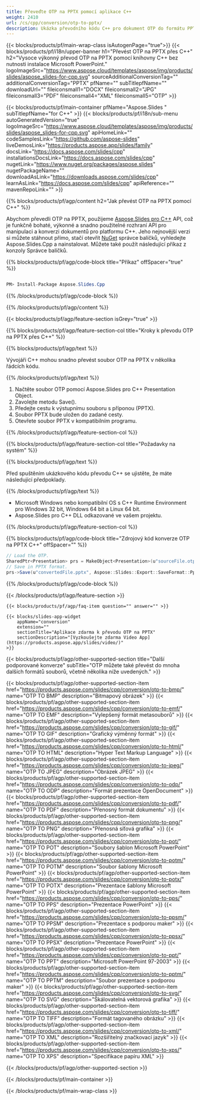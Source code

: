 ```yaml
---
title: Převeďte OTP na PPTX pomocí aplikace C++
weight: 2410
url: /cs/cpp/conversion/otp-to-pptx/ 
description: Ukázka převodního kódu C++ pro dokument OTP do formátu PPTX. Použijte ukázkový kód pro dávkovou konverzi OTP na PPTX v jakékoli aplikaci C++.
---
```


{{< blocks/products/pf/main-wrap-class isAutogenPage="true">}}
{{< blocks/products/pf/i18n/upper-banner h1="Převést OTP na PPTX přes C++" h2="Vysoce výkonný převod OTP na PPTX pomocí knihovny C++ bez nutnosti instalace Microsoft PowerPoint." logoImageSrc="https://www.aspose.cloud/templates/aspose/img/products/slides/aspose_slides-for-cpp.svg" sourceAdditionalConversionTag="" additionalConversionTag="PPTX" pfName="" subTitlepfName="" downloadUrl="" fileiconsmall1="DOCX" fileiconsmall2="JPG" fileiconsmall3="PDF" fileiconsmall4="XML" fileiconsmall5="OTP" >}}

{{< blocks/products/pf/main-container pfName="Aspose.Slides " subTitlepfName="for C++" >}}
{{< blocks/products/pf/i18n/sub-menu autoGeneratedVersion="true" logoImageSrc="https://www.aspose.cloud/templates/aspose/img/products/slides/aspose_slides-for-cpp.svg" apiHomeLink="" codeSamplesLink="https://github.com/aspose-slides" liveDemosLink="https://products.aspose.app/slides/family" docsLink="https://docs.aspose.com/slides/cpp" installationsDocsLink="https://docs.aspose.com/slides/cpp" nugetLink="https://www.nuget.org/packages/aspose.slides" nugetPackageName="" downloadAsLink="https://downloads.aspose.com/slides/cpp" learnAsLink="https://docs.aspose.com/slides/cpp" apiReference="" mavenRepoLink="" >}}

{{% blocks/products/pf/agp/content h2="Jak převést OTP na PPTX pomocí C++" %}}

 Abychom převedli OTP na PPTX, použijeme
 [Aspose.Slides pro C++](https://products.aspose.com/slides/cpp/)
 API, což je funkčně bohaté, výkonné a snadno použitelné rozhraní API pro manipulaci a konverzi dokumentů pro platformu C++. Jeho nejnovější verzi si můžete stáhnout přímo, stačí otevřít
 [NuGet](https://www.nuget.org/packages/aspose.slides)
 správce balíčků, vyhledejte
 Aspose.Slides.Cpp
 a nainstalovat. Můžete také použít následující příkaz z konzoly Správce balíčků.

{{% blocks/products/pf/agp/code-block title="Příkaz" offSpacer="true" %}}

```cs

PM> Install-Package Aspose.Slides.Cpp

```

{{% /blocks/products/pf/agp/code-block %}}

{{% /blocks/products/pf/agp/content %}}

{{< blocks/products/pf/agp/feature-section isGrey="true" >}}

{{% blocks/products/pf/agp/feature-section-col title="Kroky k převodu OTP na PPTX přes C++" %}}

{{% blocks/products/pf/agp/text %}}

 Vývojáři C++ mohou snadno převést soubor OTP na PPTX v několika řádcích kódu.

{{% /blocks/products/pf/agp/text %}}

1. Načtěte soubor OTP pomocí Aspose.Slides pro C++ Presentation Object.
1. Zavolejte metodu Save().
1. Předejte cestu k výstupnímu souboru s příponou (PPTX).
1. Soubor PPTX bude uložen do zadané cesty.
1. Otevřete soubor PPTX v kompatibilním programu.

{{% /blocks/products/pf/agp/feature-section-col %}}

{{% blocks/products/pf/agp/feature-section-col title="Požadavky na systém" %}}

{{% blocks/products/pf/agp/text %}}

 Před spuštěním ukázkového kódu převodu C++ se ujistěte, že máte následující předpoklady.

{{% /blocks/products/pf/agp/text %}}

- Microsoft Windows nebo kompatibilní OS s C++ Runtime Environment pro Windows 32 bit, Windows 64 bit a Linux 64 bit.
- Aspose.Slides pro C++ DLL odkazované ve vašem projektu.

{{% /blocks/products/pf/agp/feature-section-col %}}

{{% blocks/products/pf/agp/code-block title="Zdrojový kód konverze OTP na PPTX C++" offSpacer="" %}}

```cs
// Load the OTP.
SharedPtr<Presentation> prs = MakeObject<Presentation>(u"sourceFile.otp");
// Save in PPTX format.
prs->Save(u"convertedFile.pptx", Aspose::Slides::Export::SaveFormat::Pptx);

```

{{% /blocks/products/pf/agp/code-block %}}

{{< /blocks/products/pf/agp/feature-section >}}

    {{< blocks/products/pf/agp/faq-item question="" answer="" >}}
 

<!-- aboutfile Starts -->

<!-- aboutfile Ends -->

    {{< blocks/slides-app-widget 
        appName="conversion"
        extension=""
        sectionTitle="Aplikace zdarma k převodu OTP na PPTX" 
        sectionDescription="[Vyzkoušejte zdarma Video App](https://products.aspose.app/slides/video/)" 
    >}}
    
{{< blocks/products/pf/agp/other-supported-section title="Další podporované konverze" subTitle="OTP můžete také převést do mnoha dalších formátů souborů, včetně několika níže uvedených." >}}

{{< blocks/products/pf/agp/other-supported-section-item href="https://products.aspose.com/slides/cpp/conversion/otp-to-bmp/" name="OTP TO BMP" description="Bitmapový obrázek" >}}
{{< blocks/products/pf/agp/other-supported-section-item href="https://products.aspose.com/slides/cpp/conversion/otp-to-emf/" name="OTP TO EMF" description="Vylepšený formát metasouborů" >}}
{{< blocks/products/pf/agp/other-supported-section-item href="https://products.aspose.com/slides/cpp/conversion/otp-to-gif/" name="OTP TO GIF" description="Grafický výměnný formát" >}}
{{< blocks/products/pf/agp/other-supported-section-item href="https://products.aspose.com/slides/cpp/conversion/otp-to-html/" name="OTP TO HTML" description="Hyper Text Markup Language" >}}
{{< blocks/products/pf/agp/other-supported-section-item href="https://products.aspose.com/slides/cpp/conversion/otp-to-jpeg/" name="OTP TO JPEG" description="Obrázek JPEG" >}}
{{< blocks/products/pf/agp/other-supported-section-item href="https://products.aspose.com/slides/cpp/conversion/otp-to-odp/" name="OTP TO ODP" description="Formát prezentace OpenDocument" >}}
{{< blocks/products/pf/agp/other-supported-section-item href="https://products.aspose.com/slides/cpp/conversion/otp-to-pdf/" name="OTP TO PDF" description="Přenosný formát dokumentu" >}}
{{< blocks/products/pf/agp/other-supported-section-item href="https://products.aspose.com/slides/cpp/conversion/otp-to-png/" name="OTP TO PNG" description="Přenosná síťová grafika" >}}
{{< blocks/products/pf/agp/other-supported-section-item href="https://products.aspose.com/slides/cpp/conversion/otp-to-pot/" name="OTP TO POT" description="Soubory šablon Microsoft PowerPoint" >}}
{{< blocks/products/pf/agp/other-supported-section-item href="https://products.aspose.com/slides/cpp/conversion/otp-to-potm/" name="OTP TO POTM" description="Soubor šablony Microsoft PowerPoint" >}}
{{< blocks/products/pf/agp/other-supported-section-item href="https://products.aspose.com/slides/cpp/conversion/otp-to-potx/" name="OTP TO POTX" description="Prezentace šablony Microsoft PowerPoint" >}}
{{< blocks/products/pf/agp/other-supported-section-item href="https://products.aspose.com/slides/cpp/conversion/otp-to-pps/" name="OTP TO PPS" description="Prezentace PowerPoint" >}}
{{< blocks/products/pf/agp/other-supported-section-item href="https://products.aspose.com/slides/cpp/conversion/otp-to-ppsm/" name="OTP TO PPSM" description="Prezentace s podporou maker" >}}
{{< blocks/products/pf/agp/other-supported-section-item href="https://products.aspose.com/slides/cpp/conversion/otp-to-ppsx/" name="OTP TO PPSX" description="Prezentace PowerPoint" >}}
{{< blocks/products/pf/agp/other-supported-section-item href="https://products.aspose.com/slides/cpp/conversion/otp-to-ppt/" name="OTP TO PPT" description="Microsoft PowerPoint 97-2003" >}}
{{< blocks/products/pf/agp/other-supported-section-item href="https://products.aspose.com/slides/cpp/conversion/otp-to-pptm/" name="OTP TO PPTM" description="Soubor prezentace s podporou maker" >}}
{{< blocks/products/pf/agp/other-supported-section-item href="https://products.aspose.com/slides/cpp/conversion/otp-to-svg/" name="OTP TO SVG" description="Škálovatelná vektorová grafika" >}}
{{< blocks/products/pf/agp/other-supported-section-item href="https://products.aspose.com/slides/cpp/conversion/otp-to-tiff/" name="OTP TO TIFF" description="Formát tagovaného obrázku" >}}
{{< blocks/products/pf/agp/other-supported-section-item href="https://products.aspose.com/slides/cpp/conversion/otp-to-xml/" name="OTP TO XML" description="Rozšiřitelný značkovací jazyk" >}}
{{< blocks/products/pf/agp/other-supported-section-item href="https://products.aspose.com/slides/cpp/conversion/otp-to-xps/" name="OTP TO XPS" description="Specifikace papíru XML" >}}

{{< /blocks/products/pf/agp/other-supported-section >}}

{{< /blocks/products/pf/main-container >}}
    
{{< /blocks/products/pf/main-wrap-class >}}